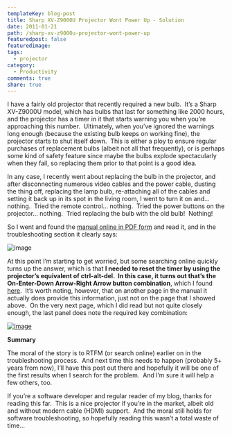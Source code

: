 ```yaml
---
templateKey: blog-post
title: Sharp XV-Z9000U Projector Wont Power Up - Solution
date: 2011-01-21
path: /sharp-xv-z9000u-projector-wont-power-up
featuredpost: false
featuredimage:
tags:
  - projector
category:
  - Productivity
comments: true
share: true
---
```


I have a fairly old projector that recently required a new bulb.  It’s a Sharp XV-Z9000U model, which has bulbs that last for something like 2000 hours, and the projector has a timer in it that starts warning you when you’re approaching this number.  Ultimately, when you’ve ignored the warnings long enough (because the existing bulb keeps on working fine), the projector starts to shut itself down.  This is either a ploy to ensure regular purchases of replacement bulbs (albeit not all that frequently), or is perhaps some kind of safety feature since maybe the bulbs explode spectacularly when they fail, so replacing them prior to that point is a good idea.

In any case, I recently went about replacing the bulb in the projector, and after disconnecting numerous video cables and the power cable, dusting the thing off, replacing the lamp bulb, re-attaching all of the cables and setting it back up in its spot in the living room, I went to turn it on and… nothing.  Tried the remote control… nothing.  Tried the power buttons on the projector… nothing.  Tried replacing the bulb with the old bulb!  Nothing!

So I went and found the [manual online in PDF form](http://www.aboutprojectors.com/pdf/sharp-xv-z9000u-manual.pdf) and read it, and in the troubleshooting section it clearly says:

![image](/img/image_3_projector.png "image")

At this point I’m starting to get worried, but some searching online quickly turns up the answer, which is that **I needed to reset the timer by using the projector’s equivalent of ctrl-alt-del.  In this case, it turns out that’s the On-Enter-Down Arrow-Right Arrow button combination**, which I found [here](http://www.fixya.com/support/t267001-power_up).  It’s worth noting, however, that on another page in the manual it actually does provide this information, just not on the page that I showed above.  On the very next page, which I did read but not quite closely enough, the last panel does note the required key combination:

[![image](/img/image_thumb_1_projector.png "image")](http://stevesmithblog.com/files/media/image/Windows-Live-Writer/What-if-your-Sharp-XV-Z9000U-Projector-W_8202/image_5.png)

**Summary**

The moral of the story is to RTFM (or search online) earlier on in the troubleshooting process.  And next time this needs to happen (probably 5+ years from now), I’ll have this post out there and hopefully it will be one of the first results when I search for the problem.  And I’m sure it will help a few others, too.

If you’re a software developer and regular reader of my blog, thanks for reading this far.  This is a nice projector if you’re in the market, albeit old and without modern cable (HDMI) support.  And the moral still holds for software troubleshooting, so hopefully reading this wasn’t a total waste of time…
